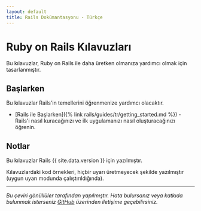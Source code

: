 ```yaml
---
layout: default
title: Rails Dokümantasyonu - Türkçe
---
```


# Ruby on Rails Kılavuzları

Bu kılavuzlar, Ruby on Rails ile daha üretken olmanıza yardımcı olmak için tasarlanmıştır.

## Başlarken

Bu kılavuzlar Rails'in temellerini öğrenmenize yardımcı olacaktır.

- [Rails ile Başlarken]({% link rails/guides/tr/getting_started.md %}) - Rails'i nasıl kuracağınızı ve ilk uygulamanızı nasıl oluşturacağınızı öğrenin.

## Notlar

Bu kılavuzlar Rails {{ site.data.version }} için yazılmıştır.

Kılavuzlardaki kod örnekleri, hiçbir uyarı üretmeyecek şekilde yazılmıştır (uygun uyarı modunda çalıştırıldığında).

---

*Bu çeviri gönüllüler tarafından yapılmıştır. Hata bulursanız veya katkıda bulunmak isterseniz [GitHub](https://github.com/dilankaya127/rails-tr-TR) üzerinden iletişime geçebilirsiniz.*